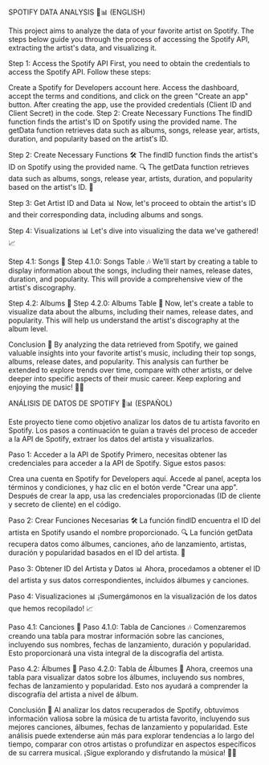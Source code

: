 
SPOTIFY DATA ANALYSIS 🎵📊 (ENGLISH)

This project aims to analyze the data of your favorite artist on Spotify. The steps below guide you through the process of accessing the Spotify API, extracting the artist's data, and visualizing it.

Step 1: Access the Spotify API
First, you need to obtain the credentials to access the Spotify API. Follow these steps:

Create a Spotify for Developers account here.
Access the dashboard, accept the terms and conditions, and click on the green "Create an app" button.
After creating the app, use the provided credentials (Client ID and Client Secret) in the code.
Step 2: Create Necessary Functions
The findID function finds the artist's ID on Spotify using the provided name.
The getData function retrieves data such as albums, songs, release year, artists, duration, and popularity based on the artist's ID.


Step 2: Create Necessary Functions 🛠️
The findID function finds the artist's ID on Spotify using the provided name. 🔍
The getData function retrieves data such as albums, songs, release year, artists, duration, and popularity based on the artist's ID. 🎵

Step 3: Get Artist ID and Data 📊
Now, let's proceed to obtain the artist's ID and their corresponding data, including albums and songs.

Step 4: Visualizations 📊
Let's dive into visualizing the data we've gathered! 📈

Step 4.1: Songs 🎵
Step 4.1.0: Songs Table 🎶
We'll start by creating a table to display information about the songs, including their names, release dates, duration, and popularity. This will provide a comprehensive view of the artist's discography.

Step 4.2: Albums 📀
Step 4.2.0: Albums Table 🎵
Now, let's create a table to visualize data about the albums, including their names, release dates, and popularity. This will help us understand the artist's discography at the album level.

Conclusion 🎉
By analyzing the data retrieved from Spotify, we gained valuable insights into your favorite artist's music, including their top songs, albums, release dates, and popularity. This analysis can further be extended to explore trends over time, compare with other artists, or delve deeper into specific aspects of their music career. Keep exploring and enjoying the music! 🎵🎉


ANÁLISIS DE DATOS DE SPOTIFY 🎵📊 (ESPAÑOL)

Este proyecto tiene como objetivo analizar los datos de tu artista favorito en Spotify. Los pasos a continuación te guían a través del proceso de acceder a la API de Spotify, extraer los datos del artista y visualizarlos.

Paso 1: Acceder a la API de Spotify
Primero, necesitas obtener las credenciales para acceder a la API de Spotify. Sigue estos pasos:

Crea una cuenta en Spotify for Developers aquí.
Accede al panel, acepta los términos y condiciones, y haz clic en el botón verde "Crear una app".
Después de crear la app, usa las credenciales proporcionadas (ID de cliente y secreto de cliente) en el código.

Paso 2: Crear Funciones Necesarias 🛠️
La función findID encuentra el ID del artista en Spotify usando el nombre proporcionado. 🔍
La función getData recupera datos como álbumes, canciones, año de lanzamiento, artistas, duración y popularidad basados en el ID del artista. 🎵

Paso 3: Obtener ID del Artista y Datos 📊
Ahora, procedamos a obtener el ID del artista y sus datos correspondientes, incluidos álbumes y canciones.

Paso 4: Visualizaciones 📊
¡Sumergámonos en la visualización de los datos que hemos recopilado! 📈

Paso 4.1: Canciones 🎵
Paso 4.1.0: Tabla de Canciones 🎶
Comenzaremos creando una tabla para mostrar información sobre las canciones, incluyendo sus nombres, fechas de lanzamiento, duración y popularidad. Esto proporcionará una vista integral de la discografía del artista.

Paso 4.2: Álbumes 📀
Paso 4.2.0: Tabla de Álbumes 🎵
Ahora, creemos una tabla para visualizar datos sobre los álbumes, incluyendo sus nombres, fechas de lanzamiento y popularidad. Esto nos ayudará a comprender la discografía del artista a nivel de álbum.

Conclusión 🎉
Al analizar los datos recuperados de Spotify, obtuvimos información valiosa sobre la música de tu artista favorito, incluyendo sus mejores canciones, álbumes, fechas de lanzamiento y popularidad. Este análisis puede extenderse aún más para explorar tendencias a lo largo del tiempo, comparar con otros artistas o profundizar en aspectos específicos de su carrera musical. ¡Sigue explorando y disfrutando la música! 🎵🎉

